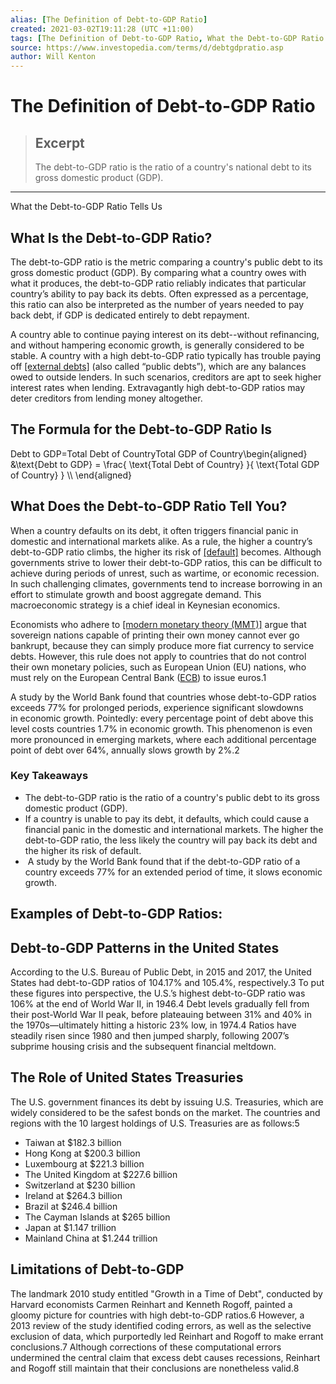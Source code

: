 ```yaml
---
alias: [The Definition of Debt-to-GDP Ratio]
created: 2021-03-02T19:11:28 (UTC +11:00)
tags: [The Definition of Debt-to-GDP Ratio, What the Debt-to-GDP Ratio Tells Us]
source: https://www.investopedia.com/terms/d/debtgdpratio.asp
author: Will Kenton
---
```


# The Definition of Debt-to-GDP Ratio

> ## Excerpt
> The debt-to-GDP ratio is the ratio of a country's national debt to its gross domestic product (GDP).

---

What the Debt-to-GDP Ratio Tells Us
## What Is the Debt-to-GDP Ratio?

The debt-to-GDP ratio is the metric comparing a country's public debt to its gross domestic product (GDP). By comparing what a country owes with what it produces, the debt-to-GDP ratio reliably indicates that particular country’s ability to pay back its debts. Often expressed as a percentage, this ratio can also be interpreted as the number of years needed to pay back debt, if GDP is dedicated entirely to debt repayment.

A country able to continue paying interest on its debt--without refinancing, and without hampering economic growth, is generally considered to be stable. A country with a high debt-to-GDP ratio typically has trouble paying off [[external debts]](https://www.investopedia.com/terms/e/external-debt.asp) (also called “public debts”), which are any balances owed to outside lenders. In such scenarios, creditors are apt to seek higher interest rates when lending. Extravagantly high debt-to-GDP ratios may deter creditors from lending money altogether.

## The Formula for the Debt-to-GDP Ratio Is

Debt to GDP\=Total Debt of CountryTotal GDP of Country\\begin{aligned} &\\text{Debt to GDP} = \\frac{ \\text{Total Debt of Country} }{ \\text{Total GDP of Country} } \\\\ \\end{aligned}

## What Does the Debt-to-GDP Ratio Tell You?

When a country defaults on its debt, it often triggers financial panic in domestic and international markets alike. As a rule, the higher a country’s debt-to-GDP ratio climbs, the higher its risk of [[default]](https://www.investopedia.com/terms/d/default2.asp) becomes. Although governments strive to lower their debt-to-GDP ratios, this can be difficult to achieve during periods of unrest, such as wartime, or economic recession. In such challenging climates, governments tend to increase borrowing in an effort to stimulate growth and boost aggregate demand. This macroeconomic strategy is a chief ideal in Keynesian economics.

Economists who adhere to [[modern monetary theory (MMT)]](https://www.investopedia.com/modern-monetary-theory-mmt-4588060) argue that sovereign nations capable of printing their own money cannot ever go bankrupt, because they can simply produce more fiat currency to service debts. However, this rule does not apply to countries that do not control their own monetary policies, such as European Union (EU) nations, who must rely on the European Central Bank ([ECB](https://www.investopedia.com/terms/e/europeancentralbank.asp)) to issue euros.1

A study by the World Bank found that countries whose debt-to-GDP ratios exceeds 77% for prolonged periods, experience significant slowdowns in economic growth. Pointedly: every percentage point of debt above this level costs countries 1.7% in economic growth. This phenomenon is even more pronounced in emerging markets, where each additional percentage point of debt over 64%, annually slows growth by 2%.2

### Key Takeaways

-   The debt-to-GDP ratio is the ratio of a country's public debt to its gross domestic product (GDP).
-   If a country is unable to pay its debt, it defaults, which could cause a financial panic in the domestic and international markets. The higher the debt-to-GDP ratio, the less likely the country will pay back its debt and the higher its risk of default.
-    A study by the World Bank found that if the debt-to-GDP ratio of a country exceeds 77% for an extended period of time, it slows economic growth.

## Examples of Debt-to-GDP Ratios:

## Debt-to-GDP Patterns in the United States

According to the U.S. Bureau of Public Debt, in 2015 and 2017, the United States had debt-to-GDP ratios of 104.17% and 105.4%, respectively.3 To put these figures into perspective, the U.S.’s highest debt-to-GDP ratio was 106% at the end of World War II, in 1946.4 Debt levels gradually fell from their post-World War II peak, before plateauing between 31% and 40% in the 1970s—ultimately hitting a historic 23% low, in 1974.4 Ratios have steadily risen since 1980 and then jumped sharply, following 2007’s subprime housing crisis and the subsequent financial meltdown.

## The Role of United States Treasuries

The U.S. government finances its debt by issuing U.S. Treasuries, which are widely considered to be the safest bonds on the market. The countries and regions with the 10 largest holdings of U.S. Treasuries are as follows:5

-   Taiwan at $182.3 billion
-   Hong Kong at $200.3 billion
-   Luxembourg at $221.3 billion
-   The United Kingdom at $227.6 billion
-   Switzerland at $230 billion
-   Ireland at $264.3 billion
-   Brazil at $246.4 billion
-   The Cayman Islands at $265 billion
-   Japan at $1.147 trillion
-   Mainland China at $1.244 trillion

## Limitations of Debt-to-GDP

The landmark 2010 study entitled "Growth in a Time of Debt", conducted by Harvard economists Carmen Reinhart and Kenneth Rogoff, painted a gloomy picture for countries with high debt-to-GDP ratios.6 However, a 2013 review of the study identified coding errors, as well as the selective exclusion of data, which purportedly led Reinhart and Rogoff to make errant conclusions.7 Although corrections of these computational errors undermined the central claim that excess debt causes recessions, Reinhart and Rogoff still maintain that their conclusions are nonetheless valid.8

